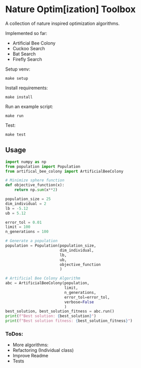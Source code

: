 # Nature Optim[ization] Toolbox
A collection of nature inspired optimization algorithms.  

Implemented so far:  
- Artificial Bee Colony  
- Cuckoo Search  
- Bat Search
- Firefly Search

Setup venv:  
```
make setup
```

Install requirements:  
```
make install
```

Run an example script:  
```
make run
```

Test:  
```
make test
```

## Usage

```python
import numpy as np
from population import Population
from artifical_bee_colony import ArtificialBeeColony

# Minimize sphere function
def objective_function(x):
    return np.sum(x**2)

population_size = 25       
dim_individual = 2          
lb = -5.12                  
ub = 5.12                   

error_tol = 0.01
limit = 100                 
n_generations = 100         

# Generate a population
population = Population(population_size, 
                        dim_individual, 
                        lb, 
                        ub, 
                        objective_function
                        )

# Artificial Bee Colony Algorithm
abc = ArtificialBeeColony(population, 
                          limit, 
                          n_generations,
                          error_tol=error_tol,
                          verbose=False
                          )   
best_solution, best_solution_fitness = abc.run()
print(f"Best solution: {best_solution}")
print(f"Best solution fitness: {best_solution_fitness}")
```

### ToDos:  
- More algorithms:
- Refactoring (Individual class)
- Improve Readme
- Tests